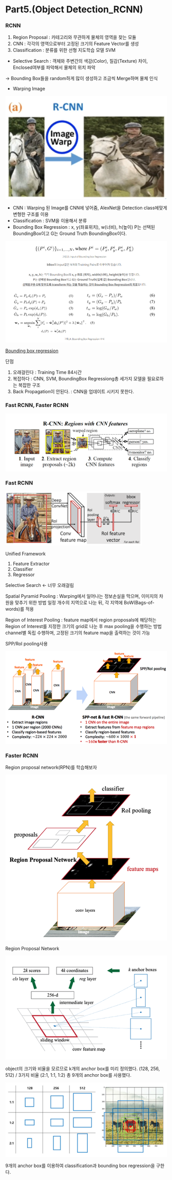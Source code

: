 # Part5.(Object Detection_RCNN)

### RCNN

1. Region Proposal : 카테고리와 무관하게 물체의 영역을 찾는 모듈
2. CNN : 각각의 영역으로부터 고정된 크기의 Feature Vector를 생성
3. Classification : 분류를 위한 선형 지도학습 모델 SVM
- Selective Search : 객체와 주변간의 색감(Color), 질감(Texture) 차이, Enclosed여부를 파악해서 물체의 위치 파악

→ Bounding Box들을 random하게 많이 생성하고 조금씩 Merge하며 물체 인식

- Warping Image

![Untitled.png](../images/2022-07-10-Object%20Detection_RCNN/9e188376f313dafc6bfc0eccfe72b0c301853641.png)

- CNN : Warping 된 Image를 CNN에 넣어줌, AlexNet을 Detection class에맞게 변형한 구조를 이용
- Classification : SVM을 이용해서 분류
- Bounding Box Regression : x, y(좌표위치), w(너비), h(높이) P는 선택된 BoundingBox이고 G는 Ground Truth BoundingBox이다.

![Untitled 1.png](../images/2022-07-10-Object%20Detection_RCNN/0ccac9d8572b90b9f3a22cdfcdf3e0fc757c526b.png)

[Bounding box regression](https://better-tomorrow.tistory.com/entry/Bounding-box-regression)

단점

1. 오래걸린다 : Training Time 84시간
2. 복잡하다 : CNN, SVM, BoundingBox Regressiong총 세가지 모델을 필요로하는 복잡한 구조
3. Back Propagation이 안된다. : CNN을 업데이트 시키지 못한다.

### Fast RCNN, Faster RCNN

![Untitled 2.png](../images/2022-07-10-Object%20Detection_RCNN/a011612a6d5237c9ea5439214f5e9b43d692afec.png)

### Fast RCNN

![Untitled 3.png](../images/2022-07-10-Object%20Detection_RCNN/a81ad1b69d9d5e065a129c51ca6955f50951f952.png)

Unified Framework

1. Feature Extractor
2. Classifier
3. Regressor

Selective Search ← 너무 오래걸림

Spatial Pyramid Pooling : Warping에서 일어나는 정보손실을 막으며, 이미지의 차원을 맞추기 위한 방법 일정 개수의 지역으로 나눈 뒤, 각 지역에 BoW(Bags-of-words)를 적용

Region of Interest Pooling : feature map에서 region proposals에 해당하는 Region of Interest를 지정한 크기의 grid로 나눈 후 max pooling을 수행하는 방법 channel별 독립 수행하며, 고정된 크기의 feature map을 출력하는 것이 가능

SPP/RoI pooling사용

![Untitled 4.png](../images/2022-07-10-Object%20Detection_RCNN/b96e52f16f2b9464ce14d57576d75611c1282fa0.png)

### Faster RCNN

Region proposal network(RPN)를 학습해보자

![Untitled 5.png](../images/2022-07-10-Object%20Detection_RCNN/61147624854bb7006296a789fabca8fda2f47fcb.png)

Region Proposal Network

![Untitled 6.png](../images/2022-07-10-Object%20Detection_RCNN/27933ef926740cf1b83b2948a44f0e6854e5eca1.png)

object의 크기와 비율을 모르므로 k개의 anchor box를 미리 정의했다. (128, 256, 512) / 3가지 비율 (2:1, 1:1, 1:2) 총 9개의 anchor box를 사용했다.

![Untitled 7.png](../images/2022-07-10-Object%20Detection_RCNN/431fc749b2c011e385888de55fec04f3491f4c47.png)

9개의 anchor box를 이용하여 classification과 bounding box regression을 구한다.